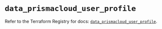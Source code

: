 # `data_prismacloud_user_profile`

Refer to the Terraform Registry for docs: [`data_prismacloud_user_profile`](https://registry.terraform.io/providers/paloaltonetworks/prismacloud/1.7.0/docs/data-sources/user_profile).
